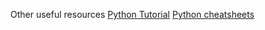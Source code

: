 Other useful resources
[Python Tutorial](https://docs.python.org/fr/3/tutorial/)
[Python cheatsheets](https://www.reddit.com/r/learnpython/wiki/index/)

